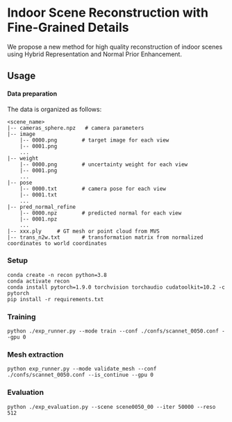 # Indoor Scene Reconstruction with Fine-Grained Details
We propose a new method for high quality reconstruction of indoor scenes using Hybrid Representation and Normal Prior Enhancement.

## Usage

#### Data preparation
The data is organized as follows:
```
<scene_name>
|-- cameras_sphere.npz   # camera parameters
|-- image
    |-- 0000.png        # target image for each view
    |-- 0001.png
    ...
|-- weight
    |-- 0000.png        # uncertainty weight for each view
    |-- 0001.png
    ...
|-- pose
    |-- 0000.txt        # camera pose for each view
    |-- 0001.txt
    ...
|-- pred_normal_refine
    |-- 0000.npz        # predicted normal for each view
    |-- 0001.npz
    ...
|-- xxx.ply		# GT mesh or point cloud from MVS
|-- trans_n2w.txt       # transformation matrix from normalized coordinates to world coordinates
```

### Setup
```
conda create -n recon python=3.8
conda activate recon
conda install pytorch=1.9.0 torchvision torchaudio cudatoolkit=10.2 -c pytorch
pip install -r requirements.txt
```

### Training

```
python ./exp_runner.py --mode train --conf ./confs/scannet_0050.conf --gpu 0
```

### Mesh extraction
```
python exp_runner.py --mode validate_mesh --conf ./confs/scannet_0050.conf --is_continue --gpu 0
```

### Evaluation
```
python ./exp_evaluation.py --scene scene0050_00 --iter 50000 --reso 512
```
